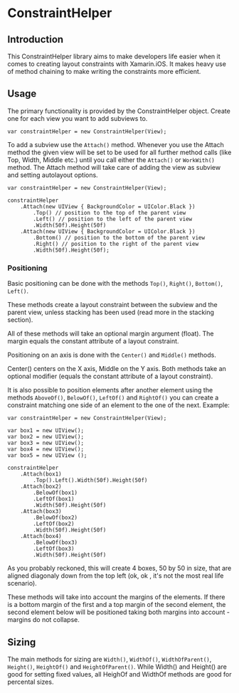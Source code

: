 # ConstraintHelper

## Introduction

This ConstraintHelper library aims to make developers life easier when it comes to creating layout constraints with Xamarin.iOS. 
It makes heavy use of method chaining to make writing the constraints more efficient.

##  Usage
The primary functionality is provided by the ConstraintHelper object.
Create one for each view you want to add subviews to.

```
var constraintHelper = new ConstraintHelper(View);
```

To add a subview use the ``Attach()`` method. 
Whenever you use the Attach method the given view will be set to be used for all further method calls 
(like Top, Width, Middle etc.) until you call either the ``Attach()`` or ``WorkWith()`` method. The Attach
 method will take care of adding the view as subview and setting autolayout options.

```
var constraintHelper = new ConstraintHelper(View);

constraintHelper
	.Attach(new UIView { BackgroundColor = UIColor.Black })
		.Top() // position to the top of the parent view
		.Left() // position to the left of the parent view
		.Width(50f).Height(50f)
	.Attach(new UIView { BackgroundColor = UIColor.Black })
		.Bottom() // position to the bottom of the parent view
		.Right() // position to the right of the parent view
		.Width(50f).Height(50f);
```

### Positioning

Basic positioning can be done with the methods ``Top()``, ``Right()``, ``Bottom()``, ``Left()``.

These methods create a layout constraint between the subview and the parent view, unless stacking has been used (read more in the stacking section).

All of these methods will take an optional margin argument (float). 
The margin equals the constant attribute of a layout constraint.

Positioning on an axis is done with the ``Center()`` and ``Middle()`` methods.

Center() centers on the X axis, Middle on the Y axis. Both methods take an optional modifier (equals the constant attribute of a layout constraint).

It is also possible to position elements after another element using the methods ``AboveOf()``, ``BelowOf()``, ``LeftOf()`` and ``RightOf()`` you can create a constraint matching one side of an element to the one of the next. Example:

```
var constraintHelper = new ConstraintHelper(View);

var box1 = new UIView();
var box2 = new UIView();
var box3 = new UIView();
var box4 = new UIView();
var box5 = new UIView ();

constraintHelper
	.Attach(box1)
		.Top().Left().Width(50f).Height(50f)
	.Attach(box2)
		.BelowOf(box1) 
		.LeftOf(box1)
		.Width(50f).Height(50f)
	.Attach(box3)
		.BelowOf(box2) 
		.LeftOf(box2)
		.Width(50f).Height(50f)
	.Attach(box4)
		.BelowOf(box3) 
		.LeftOf(box3)
		.Width(50f).Height(50f)
```

As you probably reckoned, this will create 4 boxes, 50 by 50 in size, that are aligned diagonaly down from the top left (ok, ok , it's not the most real life scenario).

These methods will take into account the margins of the elements. 
If there is a bottom margin of the first and a top margin of the second element,
the second element below will be positioned taking both margins into account - margins do not collapse.


## Sizing

The main methods for sizing are ``Width()``, ``WidthOf()``, ``WidthOfParent()``, ``Height()``, ``HeightOf()`` and ``HeightOfParent()``.
While Width() and Height() are good for setting fixed values, all HeighOf and WidthOf methods are good for percental sizes.

